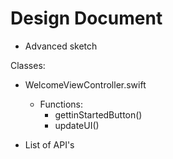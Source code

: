 # Design Document

* Advanced sketch

Classes:
* WelcomeViewController.swift
  * Functions:
    * gettinStartedButton()
    * updateUI()


* List of API's

